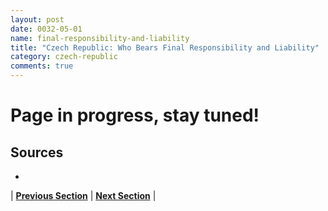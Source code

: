 ```yaml
---
layout: post
date: 0032-05-01
name: final-responsibility-and-liability
title: "Czech Republic: Who Bears Final Responsibility and Liability"
category: czech-republic
comments: true
---
```


# Page in progress, stay tuned!

Sources
-- 
- 

| **[Previous Section]( https://neo-project.github.io/global-blockchain-compliance-hub//czech-republic/czech-republic-privacy-and-data-protection.html)** | **[Next Section]( https://neo-project.github.io/global-blockchain-compliance-hub//czech-republic/czech-republic-smart-contracts.html)** |
